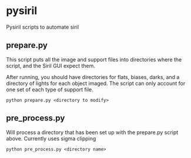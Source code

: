 # pysiril
Pysiril scripts to automate siril 

## prepare.py
This script puts all the image and support files into directories where the script, and the Siril GUI expect them.

After running, you should have directories for flats, biases, darks, and a directory of lights for each object imaged. The script can only account for one set of each type of support file.

```
python prepare.py <directory to modify>
```  

## pre_process.py

Will process a directory that has been set up with the prepare.py script above.
Currently uses sigma clipping 

```  
python pre_process.py <directory name>
```
